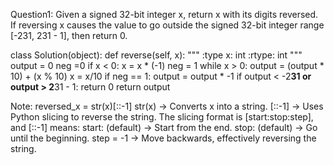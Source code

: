 Question1:
Given a signed 32-bit integer x, return x with its digits reversed. If reversing x causes the value to go outside the signed 32-bit integer 
range [-231, 231 - 1], then return 0.


  class Solution(object):
      def reverse(self, x):
          """
          :type x: int
          :rtype: int
          """
          output = 0
          neg =0
          if x < 0:
              x = x * (-1)
              neg = 1
          while x > 0:
              output = (output * 10) + (x % 10)
              x = x/10
          if neg == 1:
              output = output * -1
          if output < -2**31 or output > 2**31 - 1:
              return 0
          return output

Note: reversed_x = str(x)[::-1] 
str(x) → Converts x into a string.
[::-1] → Uses Python slicing to reverse the string.
The slicing format is [start:stop:step], and [::-1] means:
start: (default) → Start from the end.
stop: (default) → Go until the beginning.
step = -1 → Move backwards, effectively reversing the string.
